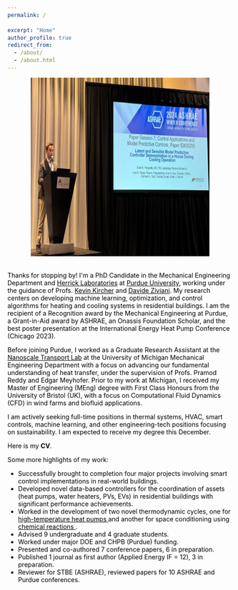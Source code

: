```yaml
---
permalink: /

excerpt: "Home"
author_profile: true
redirect_from: 
  - /about/
  - /about.html
---
```


<style>
  body {
    color: black;
  }
</style>

<div style="text-align: center;">
  <img src="../images/elias-ashrae-winter-2024-768x506.png" alt="Alt Text" width="400" height="400">
</div>

<br>

Thanks for stopping by! I'm a PhD Candidate in the Mechanical Engineering Department and <a href="https://engineering.purdue.edu/Herrick" target="_blank" style="color: black; text-decoration: underline;">Herrick Laboratories</a> at <a href="https://www.purdue.edu/" target="_blank" style="color: black; text-decoration: underline;">Purdue University</a>, working under the guidance of Profs. <a href="https://kevinjkircher.com/" target="_blank" style="color: black; text-decoration: underline;">Kevin Kircher</a> and <a href="https://engineering.purdue.edu/ME/People/ptProfile?resource_id=164622" target="_blank" style="color: black; text-decoration: underline;">Davide Ziviani</a>. My research centers on developing machine learning, optimization, and control algorithms for heating and cooling systems in residential buildings. I am the recipient of a Recognition award by the Mechanical Engineering at Purdue, a Grant-in-Aid award by ASHRAE, an Onassis Foundation Scholar, and the best poster presentation at the International Energy Heat Pump Conference (Chicago 2023).

Before joining Purdue, I worked as a Graduate Research Assistant at the <a href="https://public.websites.umich.edu/~pramodr/Home.html" target="_blank" style="color: black; text-decoration: underline;">Nanoscale Transport Lab</a> at the University of Michigan Mechanical Engineering Department with a focus on advancing our fundamental understanding of heat transfer, under the supervision of Profs. Pramod Reddy and Edgar Meyhofer. Prior to my work at Michigan, I received my Master of Engineering (MEng) degree with First Class Honours from the University of Bristol (UK), with a focus on Computational Fluid Dynamics (CFD) in wind farms and biofluid applications.

I am actively seeking full-time positions in thermal systems, HVAC, smart controls, machine learning, and other engineering-tech positions focusing on sustainability. I am expected to receive my degree this December.

Here is my <b><a href="https://epergant.github.io/files/CV_Pergantis.pdf" target="_blank" style="color: black; text-decoration:none;">CV</a></b>.

Some more highlights of my work:
- Successfully brought to completion four major projects involving smart control implementations in real-world buildings.
- Developed novel data-based controllers for the coordination of assets (heat pumps, water heaters, PVs, EVs) in residential buildings with significant performance achievements.
- Worked in the development of two novel thermodynamic cycles, one for <a href="https://heatpumpingtechnologies.org/news/1/58534/" target="_blank" style="color: black; text-decoration: underline;">high-temperature heat pumps </a> and another for space conditioning using  <a href="https://www.energy.gov/eere/buildings/articles/no-vapor-compression-electrochemical-looping-heat-pump-novel-hp" target="_blank" style="color: black; text-decoration: underline;">chemical reactions </a>.
- Advised 9 undergraduate and 4 graduate students.
- Worked under major DOE and CHPB (Purdue) funding.
- Presented and co-authored 7 conference papers, 6 in preparation.
- Published 1 journal as first author (Applied Energy IF = 12), 3 in preparation. 
- Reviewer for STBE (ASHRAE), reviewed papers for 10 ASHRAE and Purdue conferences.
